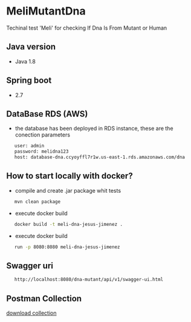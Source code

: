 # MeliMutantDna

Techinal test 'Meli' for checking If Dna Is From Mutant or Human

## Java version
- Java 1.8

## Spring boot
- 2.7

## DataBase RDS (AWS)
- the database has been deployed in RDS instance, these are the conection parameters
```bash  
   user: admin
   password: melidna123
   host: database-dna.ccyoyffl7r1w.us-east-1.rds.amazonaws.com/dna
``` 

## How to start locally with docker?
- compile and create .jar package whit tests
```bash  
   mvn clean package 
``` 
 - execute docker build
```bash  
   docker build -t meli-dna-jesus-jimenez .
``` 
- execute docker build
```bash  
   run -p 8080:8080 meli-dna-jesus-jimenez
```

## Swagger uri
```bash  
   http://localhost:8080/dna-mutant/api/v1/swagger-ui.html
```

## Postman Collection
  [download collection](https://dnamutantbucket.s3.amazonaws.com/postmanCollection/dna-mutant.postman_collectionV2.json)
